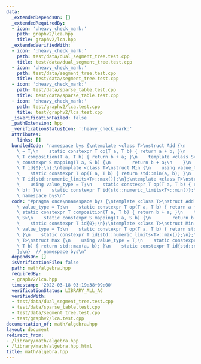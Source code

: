 ```yaml
---
data:
  _extendedDependsOn: []
  _extendedRequiredBy:
  - icon: ':heavy_check_mark:'
    path: graphv2/lca.hpp
    title: graphv2/lca.hpp
  _extendedVerifiedWith:
  - icon: ':heavy_check_mark:'
    path: test/data/dual_segment_tree.test.cpp
    title: test/data/dual_segment_tree.test.cpp
  - icon: ':heavy_check_mark:'
    path: test/data/segment_tree.test.cpp
    title: test/data/segment_tree.test.cpp
  - icon: ':heavy_check_mark:'
    path: test/data/sparse_table.test.cpp
    title: test/data/sparse_table.test.cpp
  - icon: ':heavy_check_mark:'
    path: test/graphv2/lca.test.cpp
    title: test/graphv2/lca.test.cpp
  _isVerificationFailed: false
  _pathExtension: hpp
  _verificationStatusIcon: ':heavy_check_mark:'
  attributes:
    links: []
  bundledCode: "namespace bys {\ntemplate <class T>\nstruct Add {\n    using value_type\
    \ = T;\n    static constexpr T op(T a, T b) { return a + b; }\n    static constexpr\
    \ T composition(T a, T b) { return b + a; }\n    template <class S>\n    static\
    \ constexpr S mapping(T a, S b) {\n        return b + a;\n    }\n    static constexpr\
    \ T id{0};\n};\ntemplate <class T>\nstruct Min {\n    using value_type = T;\n\
    \    static constexpr T op(T a, T b) { return std::min(a, b); }\n    static constexpr\
    \ T id{std::numeric_limits<T>::max()};\n};\ntemplate <class T>\nstruct Max {\n\
    \    using value_type = T;\n    static constexpr T op(T a, T b) { return std::max(a,\
    \ b); }\n    static constexpr T id{std::numeric_limits<T>::min()};\n};\n}  //\
    \ namespace bys\n"
  code: "#pragma once\nnamespace bys {\ntemplate <class T>\nstruct Add {\n    using\
    \ value_type = T;\n    static constexpr T op(T a, T b) { return a + b; }\n   \
    \ static constexpr T composition(T a, T b) { return b + a; }\n    template <class\
    \ S>\n    static constexpr S mapping(T a, S b) {\n        return b + a;\n    }\n\
    \    static constexpr T id{0};\n};\ntemplate <class T>\nstruct Min {\n    using\
    \ value_type = T;\n    static constexpr T op(T a, T b) { return std::min(a, b);\
    \ }\n    static constexpr T id{std::numeric_limits<T>::max()};\n};\ntemplate <class\
    \ T>\nstruct Max {\n    using value_type = T;\n    static constexpr T op(T a,\
    \ T b) { return std::max(a, b); }\n    static constexpr T id{std::numeric_limits<T>::min()};\n\
    };\n}  // namespace bys\n"
  dependsOn: []
  isVerificationFile: false
  path: math/algebra.hpp
  requiredBy:
  - graphv2/lca.hpp
  timestamp: '2022-03-18 03:19:38+09:00'
  verificationStatus: LIBRARY_ALL_AC
  verifiedWith:
  - test/data/dual_segment_tree.test.cpp
  - test/data/sparse_table.test.cpp
  - test/data/segment_tree.test.cpp
  - test/graphv2/lca.test.cpp
documentation_of: math/algebra.hpp
layout: document
redirect_from:
- /library/math/algebra.hpp
- /library/math/algebra.hpp.html
title: math/algebra.hpp
---
```

